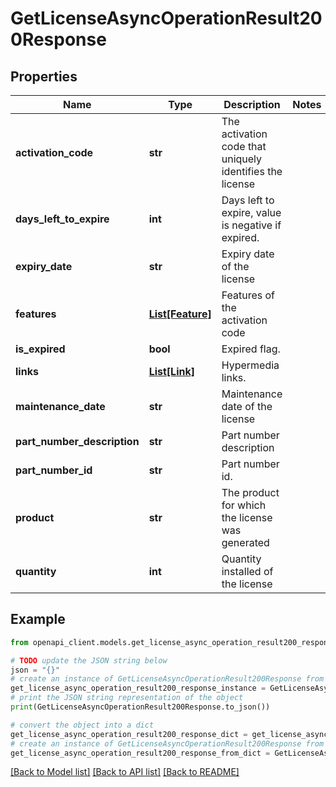 # GetLicenseAsyncOperationResult200Response


## Properties

Name | Type | Description | Notes
------------ | ------------- | ------------- | -------------
**activation_code** | **str** | The activation code that uniquely identifies the license | 
**days_left_to_expire** | **int** | Days left to expire, value is negative if expired. | 
**expiry_date** | **str** | Expiry date of the license | 
**features** | [**List[Feature]**](Feature.md) | Features of the activation code | 
**is_expired** | **bool** | Expired flag. | 
**links** | [**List[Link]**](Link.md) | Hypermedia links. | 
**maintenance_date** | **str** | Maintenance date of the license | 
**part_number_description** | **str** | Part number description | 
**part_number_id** | **str** | Part number id. | 
**product** | **str** | The product for which the license was generated | 
**quantity** | **int** | Quantity installed of the license | 

## Example

```python
from openapi_client.models.get_license_async_operation_result200_response import GetLicenseAsyncOperationResult200Response

# TODO update the JSON string below
json = "{}"
# create an instance of GetLicenseAsyncOperationResult200Response from a JSON string
get_license_async_operation_result200_response_instance = GetLicenseAsyncOperationResult200Response.from_json(json)
# print the JSON string representation of the object
print(GetLicenseAsyncOperationResult200Response.to_json())

# convert the object into a dict
get_license_async_operation_result200_response_dict = get_license_async_operation_result200_response_instance.to_dict()
# create an instance of GetLicenseAsyncOperationResult200Response from a dict
get_license_async_operation_result200_response_from_dict = GetLicenseAsyncOperationResult200Response.from_dict(get_license_async_operation_result200_response_dict)
```
[[Back to Model list]](../README.md#documentation-for-models) [[Back to API list]](../README.md#documentation-for-api-endpoints) [[Back to README]](../README.md)


